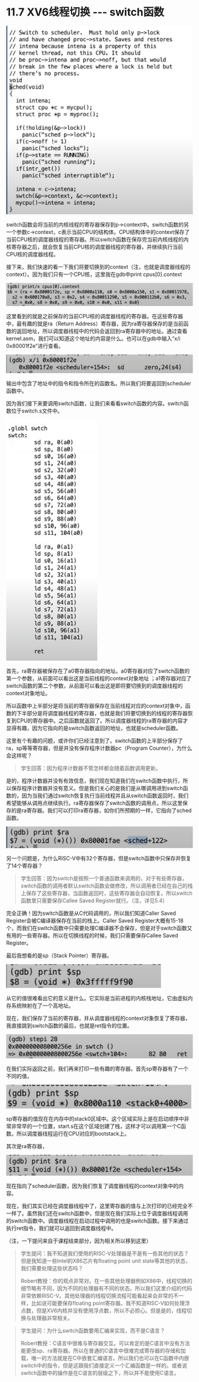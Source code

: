 # 11.7 XV6线程切换 --- switch函数

![](../.gitbook/assets/image%20%28553%29.png)

switch函数会将当前的内核线程的寄存器保存到p-&gt;context中。switch函数的另一个参数c-&gt;context，c表示当前CPU的结构体。CPU结构体中的context保存了当前CPU核的调度器线程的寄存器。所以switch函数在保存完当前内核线程的内核寄存器之后，就会恢复当前CPU核的调度器线程的寄存器，并继续执行当前CPU核的调度器线程。

接下来，我们快速的看一下我们将要切换到的context（注，也就是调度器线程的context）。因为我们只有一个CPU核，这里我在gdb中print cpus\[0\].context

![](../.gitbook/assets/image%20%28510%29.png)

这里看到的就是之前保存的当前CPU核的调度器线程的寄存器。在这些寄存器中，最有趣的就是ra（Return Address）寄存器，因为ra寄存器保存的是当前函数的返回地址，所以调度器线程中的代码会返回到ra寄存器中的地址。通过查看kernel.asm，我们可以知道这个地址的内容是什么。也可以在gdb中输入“x/i 0x80001f2e”进行查看。

![](../.gitbook/assets/image%20%28524%29.png)

输出中包含了地址中的指令和指令所在的函数名。所以我们将要返回到scheduler函数中。

因为我们接下来要调用switch函数，让我们来看看switch函数的内容。switch函数位于switch.s文件中。

![](../.gitbook/assets/image%20%28550%29.png)

首先，ra寄存器被保存在了a0寄存器指向的地址。a0寄存器对应了switch函数的第一个参数，从前面可以看出这是当前线程的context对象地址 ；a1寄存器对应了switch函数的第二个参数，从前面可以看出这是即将要切换到的调度器线程的context对象地址。

所以函数中上半部分是将当前的寄存器保存在当前线程对应的context对象中，函数的下半部分是将调度器线程的寄存器，也就是我们将要切换到的线程的寄存器恢复到CPU的寄存器中。之后函数就返回了。所以调度器线程的ra寄存器的内容才显得有趣，因为它指向的是switch函数返回的地址，也就是scheduler函数。

这里有个有趣的问题，或许你们已经注意到了。switch函数的上半部分保存了ra，sp等等寄存器，但是并没有保存程序计数器pc（Program Counter），为什么会这样呢？

> 学生回答：因为程序计数器不管怎样都会随着函数调用更新。

是的，程序计数器并没有有效信息，我们现在知道我们在switch函数中执行，所以保存程序计数器并没有意义。但是我们关心的是我们是从哪调用进到switch函数的，因为当我们通过switch恢复执行当前线程并且从switch函数返回时，我们希望能够从调用点继续执行。ra寄存器保存了switch函数的调用点，所以这里保存的是ra寄存器。我们可以打印ra寄存器，如你们所预期的一样，它指向了sched函数。

![](../.gitbook/assets/image%20%28509%29.png)

另一个问题是，为什么RISC-V中有32个寄存器，但是switch函数中只保存并恢复了14个寄存器？

> 学生回答：因为switch是按照一个普通函数来调用的，对于有些寄存器，switch函数的调用者默认switch函数会做修改，所以调用者已经在自己的栈上保存了这些寄存器，当函数返回时，这些寄存器会自动恢复。所以switch函数里只需要保存Callee Saved Register就行。（注，详见5.4）

完全正确！因为switch函数是从C代码调用的，所以我们知道Caller Saved Register会被C编译器保存在当前的栈上。Caller Saved Register大概有15-18个，而我们在switch函数中只需要处理C编译器不会保存，但是对于switch函数又有用的一些寄存器。所以在切换线程的时候，我们只需要保存Callee Saved Register。

最后我想看的是sp（Stack Pointer）寄存器。

![](../.gitbook/assets/image%20%28462%29.png)

从它的值很难看出它的意义是什么。它实际是当前进程的内核栈地址，它由虚拟内存系统映射在了一个高地址。

现在，我们保存了当前的寄存器，并从调度器线程的context对象恢复了寄存器，我直接跳到switch函数的最后，也就是ret指令的位置。

![](../.gitbook/assets/image%20%28493%29.png)

在我们实际返回之前，我们再来打印一些有趣的寄存器。首先sp寄存器有了一个不同的值，

![](../.gitbook/assets/image%20%28455%29.png)

sp寄存器的值现在在内存中的stack0区域中。这个区域实际上是在启动顺序中非常非常早的一个位置，start.s在这个区域创建了栈，这样才可以调用第一个C函数。所以调度器线程运行在CPU对应的bootstack上。

其次是ra寄存器，

![](../.gitbook/assets/image%20%28469%29.png)

现在指向了scheduler函数，因为我们恢复了调度器线程的context对象中的内容。

现在，我们其实已经在调度器线程中了，这里寄存器的值与上次打印的已经完全不一样了。虽然我们还在switch函数中，但是现在我们实际上位于调度器线程调用的switch函数中。调度器线程在启动过程中调用的也是switch函数。接下来通过执行ret指令，我们就可以返回到调度器线程中。

（注，一下提问来自于课程结束部分，因为相关所以移到这里）

> 学生提问：我不知道我们使用的RISC-V处理器是不是有一些其他的状态？但是我知道一些Intel的X86芯片有floating point unit state等其他的状态，我们需要处理这些状态吗？
>
> Robert教授：你的观点非常对。在一些其他处理器例如X86中，线程切换的细节略有不同，因为不同的处理器有不同的状态。所以我们这里介绍的代码非常依赖RISC-V。其他处理器的线程切换流程可能看起来会非常的不一样，比如说可能要保存floating point寄存器。我不知道RISC-V如何处理浮点数，但是XV6内核并没有使用浮点数，所以不必担心。但是是的，线程切换与处理器非常相关。

> 学生提问：为什么switch函数要用汇编来实现，而不是C语言？
>
> Robert教授：C语言中很难与寄存器交互。可以肯定的是C语言中没有方法能更改sp、ra寄存器。所以在普通的C语言中很难完成寄存器的存储和加载，唯一的方法就是在C中嵌套汇编语言。所以我们也可以在C函数中内嵌switch中的指令，但是这跟我们直接定义一个汇编函数是一样的。或者说switch函数中的操作是在C语言的层级之下，所以并不能使用C语言。

